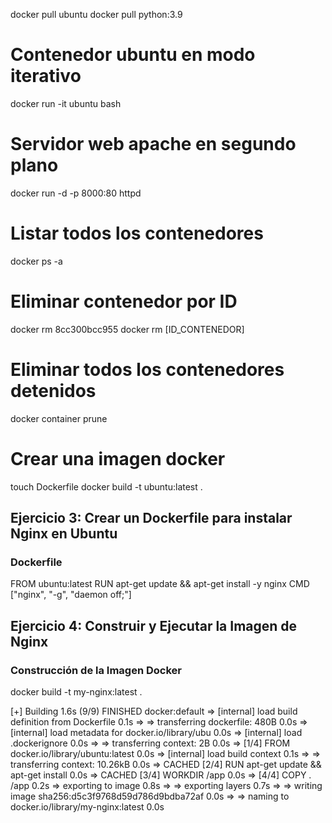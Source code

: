 docker pull ubuntu
docker pull python:3.9

# Contenedor ubuntu en modo iterativo
docker run -it ubuntu bash

# Servidor web apache en segundo plano
docker run -d -p 8000:80 httpd

# Listar todos los contenedores
docker ps -a

# Eliminar contenedor por ID
docker rm 8cc300bcc955
docker rm [ID_CONTENEDOR]

# Eliminar todos los contenedores detenidos
docker container prune

# Crear una imagen docker
touch Dockerfile
docker build -t ubuntu:latest .


## Ejercicio 3: Crear un Dockerfile para instalar Nginx en Ubuntu

### Dockerfile

FROM ubuntu:latest
RUN apt-get update && apt-get install -y nginx
CMD ["nginx", "-g", "daemon off;"]

## Ejercicio 4: Construir y Ejecutar la Imagen de Nginx

### Construcción de la Imagen Docker

docker build -t my-nginx:latest .

[+] Building 1.6s (9/9) FINISHED              docker:default
 => [internal] load build definition from Dockerfile    0.1s
 => => transferring dockerfile: 480B                    0.0s
 => [internal] load metadata for docker.io/library/ubu  0.0s
 => [internal] load .dockerignore                       0.0s
 => => transferring context: 2B                         0.0s
 => [1/4] FROM docker.io/library/ubuntu:latest          0.0s
 => [internal] load build context                       0.1s
 => => transferring context: 10.26kB                    0.0s
 => CACHED [2/4] RUN apt-get update && apt-get install  0.0s
 => CACHED [3/4] WORKDIR /app                           0.0s
 => [4/4] COPY . /app                                   0.2s
 => exporting to image                                  0.8s
 => => exporting layers                                 0.7s
 => => writing image sha256:d5c3f9768d59d786d9bdba72af  0.0s
 => => naming to docker.io/library/my-nginx:latest      0.0s
